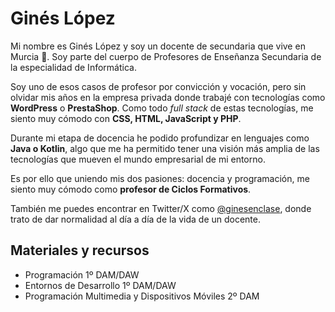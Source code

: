 # Ginés López

Mi nombre es Ginés López y soy un docente de secundaria que vive en Murcia 🍋. Soy parte del cuerpo de Profesores de Enseñanza Secundaria de la especialidad de Informática.

Soy uno de esos casos de profesor por convicción y vocación, pero sin olvidar mis años en la empresa privada donde trabajé con tecnologías como **WordPress** o **PrestaShop**. Como todo *full stack* de estas tecnologías, me siento muy cómodo con **CSS, HTML, JavaScript y PHP**.

Durante mi etapa de docencia he podido profundizar en lenguajes como **Java o Kotlin**, algo que me ha permitido tener una visión más amplia de las tecnologías que mueven el mundo empresarial de mi entorno.

Es por ello que uniendo mis dos pasiones: docencia y programación, me siento muy cómodo como **profesor de Ciclos Formativos**.

También me puedes encontrar en Twitter/X como [@ginesenclase](https://twitter.com/ginesenclase), donde trato de dar normalidad al día a día de la vida de un docente.

## Materiales y recursos

- Programación 1º DAM/DAW
- Entornos de Desarrollo 1º DAM/DAW
- Programación Multimedia y Dispositivos Móviles 2º DAM

